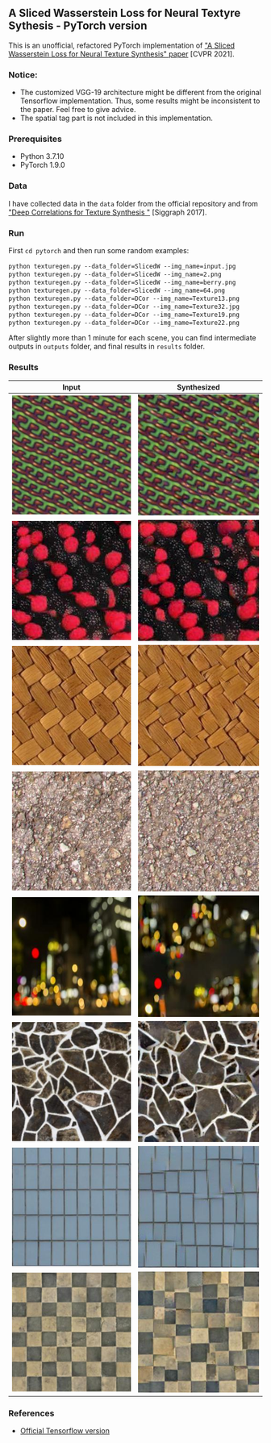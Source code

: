 ## A Sliced Wasserstein Loss for Neural Textyre Sythesis - PyTorch version

This is an unofficial, refactored PyTorch implementation of ["A Sliced Wasserstein Loss for Neural Texture Synthesis" paper](https://github.com/tchambon/A-Sliced-Wasserstein-Loss-for-Neural-Texture-Synthesis) [CVPR 2021].

### Notice:
* The customized VGG-19 architecture might be different from the original Tensorflow implementation. Thus, some results might be inconsistent to the paper. Feel free to give advice.
* The spatial tag part is not included in this implementation.

### Prerequisites
* Python 3.7.10
* PyTorch 1.9.0

### Data
I have collected data in the `data` folder from the official repository and from ["Deep Correlations for Texture Synthesis
"](https://github.com/omrysendik/DCor) [Siggraph 2017].

### Run
First `cd pytorch` and then run some random examples:
```
python texturegen.py --data_folder=SlicedW --img_name=input.jpg
python texturegen.py --data_folder=SlicedW --img_name=2.png
python texturegen.py --data_folder=SlicedW --img_name=berry.png
python texturegen.py --data_folder=SlicedW --img_name=64.png
python texturegen.py --data_folder=DCor --img_name=Texture13.png
python texturegen.py --data_folder=DCor --img_name=Texture32.jpg
python texturegen.py --data_folder=DCor --img_name=Texture19.png
python texturegen.py --data_folder=DCor --img_name=Texture22.png

```
After slightly more than 1 minute for each scene, you can find intermediate outputs in `outputs` folder, and final results in `results` folder.


### Results

Input                      |  Synthesized
:-------------------------:|:-------------------------:
![](results/input.jpg/resized-input.jpg)  |  ![](results/input.jpg/output.jpg)
![](results/berry.png/resized-input.jpg)  |  ![](results/berry.png/output.jpg)
![](results/Texture32.jpg/resized-input.jpg)  |  ![](results/Texture32.jpg/output.jpg)
![](results/64.png/resized-input.jpg)  |  ![](results//64.png/output.jpg)
![](results/Texture22.png/resized-input.jpg)  |  ![](results/Texture22.png/output.jpg)
![](results/Texture19.png/resized-input.jpg)  |  ![](results/Texture19.png/output.jpg)
![](results/2.png/resized-input.jpg)  |  ![](results/2.png/output.jpg)
![](results/Texture13.png/resized-input.jpg)  |  ![](results/Texture13.png/output.jpg)

### References
* [Official Tensorflow version](https://github.com/tchambon/A-Sliced-Wasserstein-Loss-for-Neural-Texture-Synthesis)